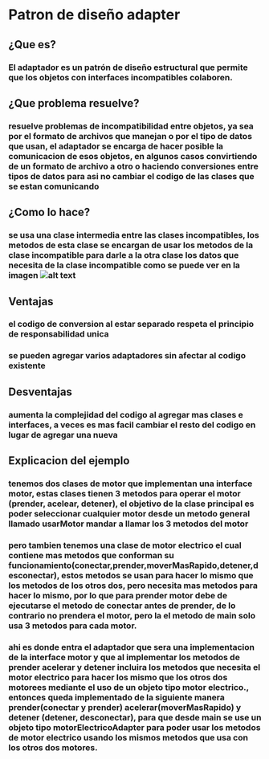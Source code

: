 # Patron de diseño adapter
## ¿Que es?
### El adaptador es un patrón de diseño estructural que permite que los objetos con interfaces incompatibles colaboren.
## ¿Que problema resuelve?
### resuelve problemas de incompatibilidad entre objetos, ya sea por el formato de archivos que manejan o por el tipo de datos que usan, el adaptador se encarga de hacer posible la comunicacion de esos objetos, en algunos casos convirtiendo de un formato de archivo a otro o haciendo conversiones entre tipos de datos para asi no cambiar el codigo de las clases que se estan comunicando
## ¿Como lo hace?
### se usa una clase intermedia entre las clases incompatibles, los metodos de esta clase se encargan de usar los metodos de la clase incompatible para darle a la otra clase los datos que necesita de la clase incompatible como se puede ver en la imagen ![alt text](https://refactoring.guru/images/patterns/diagrams/adapter/example.png)
## Ventajas
### el codigo de conversion al estar separado respeta el principio de responsabilidad unica 
### se pueden agregar varios adaptadores sin afectar al codigo existente
## Desventajas
### aumenta la complejidad del codigo al agregar mas clases e interfaces, a veces es mas facil cambiar el resto del codigo en lugar de agregar una nueva
## Explicacion del ejemplo
### tenemos dos clases de motor que implementan una interface motor, estas clases tienen 3 metodos para operar el motor (prender, acelear, detener), el objetivo de la clase principal es poder seleccionar cualquier motor desde un metodo general llamado usarMotor mandar a llamar los 3 metodos del motor
### pero tambien tenemos una clase de motor electrico el cual contiene mas metodos que conforman su funcionamiento(conectar,prender,moverMasRapido,detener,desconectar), estos metodos se usan para hacer lo mismo que los metodos de los otros dos, pero necesita mas metodos para hacer lo mismo, por lo que para prender motor debe de ejecutarse el metodo de conectar antes de prender, de lo contrario no prendera el motor, pero la el metodo de main solo usa 3 metodos para cada motor.
### ahi es donde entra el adaptador que sera una implementacion de la interface motor y que al implementar los metodos de prender acelerar y detener incluira los metodos que necesita el motor electrico para hacer los mismo que los otros dos motorees mediante el uso de un objeto tipo motor electrico., entonces queda implementado de la siguiente manera prender(conectar y prender) acelerar(moverMasRapido) y detener (detener, desconectar), para que desde main se use un objeto tipo motorElectricoAdapter para poder usar los metodos de motor electrico usando los mismos metodos que usa con los otros dos motores.
